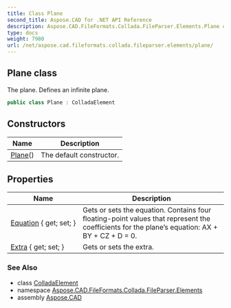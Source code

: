 ```yaml
---
title: Class Plane
second_title: Aspose.CAD for .NET API Reference
description: Aspose.CAD.FileFormats.Collada.FileParser.Elements.Plane class. The plane. Defines an infinite plane
type: docs
weight: 7980
url: /net/aspose.cad.fileformats.collada.fileparser.elements/plane/
---
```

## Plane class

The plane. Defines an infinite plane.

```csharp
public class Plane : ColladaElement
```

## Constructors

| Name | Description |
| --- | --- |
| [Plane](plane/)() | The default constructor. |

## Properties

| Name | Description |
| --- | --- |
| [Equation](../../aspose.cad.fileformats.collada.fileparser.elements/plane/equation/) { get; set; } | Gets or sets the equation. Contains four floating-point values that represent the coefficients for the plane’s equation: AX + BY + CZ + D = 0. |
| [Extra](../../aspose.cad.fileformats.collada.fileparser.elements/plane/extra/) { get; set; } | Gets or sets the extra. |

### See Also

* class [ColladaElement](../colladaelement/)
* namespace [Aspose.CAD.FileFormats.Collada.FileParser.Elements](../../aspose.cad.fileformats.collada.fileparser.elements/)
* assembly [Aspose.CAD](../../)


